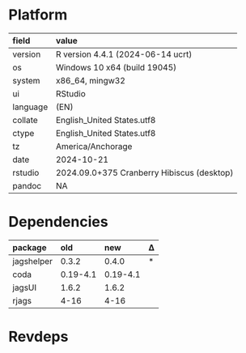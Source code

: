 # Platform

|field    |value                                      |
|:--------|:------------------------------------------|
|version  |R version 4.4.1 (2024-06-14 ucrt)          |
|os       |Windows 10 x64 (build 19045)               |
|system   |x86_64, mingw32                            |
|ui       |RStudio                                    |
|language |(EN)                                       |
|collate  |English_United States.utf8                 |
|ctype    |English_United States.utf8                 |
|tz       |America/Anchorage                          |
|date     |2024-10-21                                 |
|rstudio  |2024.09.0+375 Cranberry Hibiscus (desktop) |
|pandoc   |NA                                         |

# Dependencies

|package    |old      |new      |Δ  |
|:----------|:--------|:--------|:--|
|jagshelper |0.3.2    |0.4.0    |*  |
|coda       |0.19-4.1 |0.19-4.1 |   |
|jagsUI     |1.6.2    |1.6.2    |   |
|rjags      |4-16     |4-16     |   |

# Revdeps

